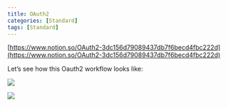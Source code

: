 ```yaml
---
title: OAuth2
categories: [Standard]
tags: [Standard]
---
```


[https://www.notion.so/OAuth2-3dc156d79089437db7f6becd4fbc222d](https://www.notion.so/OAuth2-3dc156d79089437db7f6becd4fbc222d)


Let’s see how this Oauth2 workflow looks like:


![](https://prod-files-secure.s3.us-west-2.amazonaws.com/9960fb2a-b75e-4bea-a8f9-b00925db1215/3bce41e0-99e8-4ebd-9701-e2bc9cbb79a2/Untitled.png?X-Amz-Algorithm=AWS4-HMAC-SHA256&X-Amz-Content-Sha256=UNSIGNED-PAYLOAD&X-Amz-Credential=ASIAZI2LB4663A6YYGPA%2F20250805%2Fus-west-2%2Fs3%2Faws4_request&X-Amz-Date=20250805T202649Z&X-Amz-Expires=3600&X-Amz-Security-Token=IQoJb3JpZ2luX2VjECwaCXVzLXdlc3QtMiJHMEUCIQCRtjad%2BGgJvsiXQeW1HHepVkVYDtFyoc16TYx%2BNQKhCgIgT9cITIWNJOM53yVRuOvwZQpzZohUK9TzQ2R8XvqJf9Eq%2FwMIZRAAGgw2Mzc0MjMxODM4MDUiDObdjSapBi5j5nG%2BKCrcA3Cexb0eaP8lFdk%2FDKdmi5SnZrmUemuVavrQzvUvGoNeDAO7kYJaV4dzibyHxnUkX4Qhg6cSR5QqivOBuW%2FJhed34IvQd1OsoNg4KX%2FzSJyqCIDI1S%2FdQ2Svad4jP5Dd1WC3BiJ53BWVEBdde3rIcW8C3uiWT8SIHaL8w98j2uDD8x%2FB%2Fi5%2F2LCah1qwA8LTw2f1GCr%2FyklsgZErxHijCXBxHMRmtdq9MIdQRXQQFKtj6WCZw0fi4KUxNJac5FiHruHSfxyPbSPUndHfp3ygxVphRjH65w61BNpR0HL%2BL63%2Bx4q%2FtPnooK50pWHB49T51e8eamL%2BlSBUI4MNghK80YYGZqsNCP0tQ8hWALgl5j2UqmK5uBuVhSA5U7nUWvlD3ubRSg39BSp19KAsRcvuPCIYpi3loXcnuIhjAoWlyplkpSAqRTC2unzz50sdqe0dlC27DN1BkQJF3PUInyDeC0sOMkb3vcwdXErlTJNdNkqu5gj033ZOzHm1QPx3ZdZvAMoJGYjT9%2BD0swzUTYQtfM5wBybHQcamP0j5nYjntKBTD8E3A0YQ5RsNhNTx6ELN3wZV5VqtgBLPeeJVkW0JHJ4JQ5TDGiNOvj44AzRYDf9363%2FmYByV6KAGdWBsMIa8ycQGOqUBd%2FVpTmecG%2Bu6lVqHh23v7oIjIF27v5PJceSJ8THqJjcYN9sWvwwhFnUN6sWvGgUvJ38gE2rVA%2BQLqHcuKWeKEb2vrxknTpCzfVlXAG0yqrtkm5Ymryp6gZqcn5u7YCV8fqF4W99xPLh9t%2FaDM5NCwBx%2FU9Q%2BY15gefiOdQgP11y7PPp%2FzsrF1RJxe%2Ba0Ikt3sWxnirp63yedw0iqB7Hwc3VxYzup&X-Amz-Signature=bf99556bb438f6242ba65ea26e644eca0ad8a3cad128903da79d9756f9d370d9&X-Amz-SignedHeaders=host&x-amz-checksum-mode=ENABLED&x-id=GetObject)


![](https://prod-files-secure.s3.us-west-2.amazonaws.com/9960fb2a-b75e-4bea-a8f9-b00925db1215/27d32b66-de43-41de-80f7-7edb81d1190f/Untitled.png?X-Amz-Algorithm=AWS4-HMAC-SHA256&X-Amz-Content-Sha256=UNSIGNED-PAYLOAD&X-Amz-Credential=ASIAZI2LB4663A6YYGPA%2F20250805%2Fus-west-2%2Fs3%2Faws4_request&X-Amz-Date=20250805T202649Z&X-Amz-Expires=3600&X-Amz-Security-Token=IQoJb3JpZ2luX2VjECwaCXVzLXdlc3QtMiJHMEUCIQCRtjad%2BGgJvsiXQeW1HHepVkVYDtFyoc16TYx%2BNQKhCgIgT9cITIWNJOM53yVRuOvwZQpzZohUK9TzQ2R8XvqJf9Eq%2FwMIZRAAGgw2Mzc0MjMxODM4MDUiDObdjSapBi5j5nG%2BKCrcA3Cexb0eaP8lFdk%2FDKdmi5SnZrmUemuVavrQzvUvGoNeDAO7kYJaV4dzibyHxnUkX4Qhg6cSR5QqivOBuW%2FJhed34IvQd1OsoNg4KX%2FzSJyqCIDI1S%2FdQ2Svad4jP5Dd1WC3BiJ53BWVEBdde3rIcW8C3uiWT8SIHaL8w98j2uDD8x%2FB%2Fi5%2F2LCah1qwA8LTw2f1GCr%2FyklsgZErxHijCXBxHMRmtdq9MIdQRXQQFKtj6WCZw0fi4KUxNJac5FiHruHSfxyPbSPUndHfp3ygxVphRjH65w61BNpR0HL%2BL63%2Bx4q%2FtPnooK50pWHB49T51e8eamL%2BlSBUI4MNghK80YYGZqsNCP0tQ8hWALgl5j2UqmK5uBuVhSA5U7nUWvlD3ubRSg39BSp19KAsRcvuPCIYpi3loXcnuIhjAoWlyplkpSAqRTC2unzz50sdqe0dlC27DN1BkQJF3PUInyDeC0sOMkb3vcwdXErlTJNdNkqu5gj033ZOzHm1QPx3ZdZvAMoJGYjT9%2BD0swzUTYQtfM5wBybHQcamP0j5nYjntKBTD8E3A0YQ5RsNhNTx6ELN3wZV5VqtgBLPeeJVkW0JHJ4JQ5TDGiNOvj44AzRYDf9363%2FmYByV6KAGdWBsMIa8ycQGOqUBd%2FVpTmecG%2Bu6lVqHh23v7oIjIF27v5PJceSJ8THqJjcYN9sWvwwhFnUN6sWvGgUvJ38gE2rVA%2BQLqHcuKWeKEb2vrxknTpCzfVlXAG0yqrtkm5Ymryp6gZqcn5u7YCV8fqF4W99xPLh9t%2FaDM5NCwBx%2FU9Q%2BY15gefiOdQgP11y7PPp%2FzsrF1RJxe%2Ba0Ikt3sWxnirp63yedw0iqB7Hwc3VxYzup&X-Amz-Signature=f747e75dca3a4b561fe4a54e3723b96c074cae1503b7d63586e25e9d8b30494b&X-Amz-SignedHeaders=host&x-amz-checksum-mode=ENABLED&x-id=GetObject)

